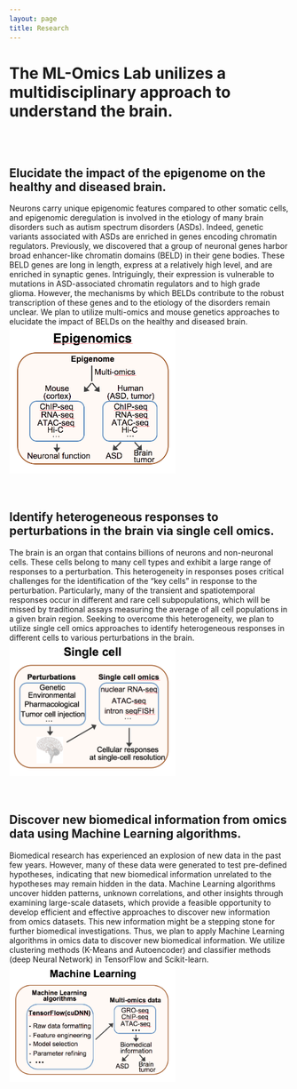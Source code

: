 ```yaml
---
layout: page
title: Research 
---
```


# The ML-Omics Lab unilizes a multidisciplinary approach to understand the brain.
 <br>
 <br>
 
## Elucidate the impact of the epigenome on the healthy and diseased brain.<br>
Neurons carry unique epigenomic features compared to other somatic cells, and epigenomic deregulation is involved in the etiology of many brain disorders such as autism spectrum disorders (ASDs). Indeed, genetic variants associated with ASDs are enriched in genes encoding chromatin regulators. Previously, we discovered that a group of neuronal genes harbor broad enhancer-like chromatin domains (BELD) in their gene bodies. These BELD genes are long in length, express at a relatively high level, and are enriched in synaptic genes. Intriguingly, their expression is vulnerable to mutations in ASD-associated chromatin regulators and to high grade glioma. However, the mechanisms by which BELDs contribute to the robust transcription of these genes and to the etiology of the disorders remain unclear. We plan to utilize multi-omics and mouse genetics approaches to elucidate the impact of BELDs on the healthy and diseased brain.<br>
<img width="300" src="/img/Aim1_1.png" data-action="zoom"><br>
 <br>
 <br>
 

## Identify heterogeneous responses to perturbations in the brain via single cell omics.
The brain is an organ that contains billions of neurons and non-neuronal cells. These cells belong to many cell types and exhibit a large range of responses to a perturbation. This heterogeneity in responses poses critical challenges for the identification of the “key cells” in response to the perturbation. Particularly, many of the transient and spatiotemporal responses occur in different and rare cell subpopulations, which will be missed by traditional assays measuring the average of all cell populations in a given brain region. Seeking to overcome this heterogeneity, we plan to utilize single cell omics approaches to identify heterogeneous responses in different cells to various perturbations in the brain.<br>
<img width="300" src="/img/Aim2_1.png" data-action="zoom"><br>
 <br>
 <br>
 

## Discover new biomedical information from omics data using Machine Learning algorithms.
Biomedical research has experienced an explosion of new data in the past few years. However, many of these data were generated to test pre-defined hypotheses, indicating that new biomedical information unrelated to the hypotheses may remain hidden in the data. Machine Learning algorithms uncover hidden patterns, unknown correlations, and other insights through examining large-scale datasets, which provide a feasible opportunity to develop efficient and effective approaches to discover new information from omics datasets. This new information might be a stepping stone for further biomedical investigations. Thus, we plan to apply Machine Learning algorithms in omics data to discover new biomedical information. We utilize clustering methods (K-Means and Autoencoder) and classifier methods (deep Neural Network) in TensorFlow and Scikit-learn.<br>
<img width="300" src="/img/Aim3_1.png" data-action="zoom">
